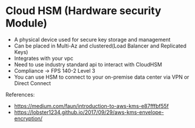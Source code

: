 # Cloud HSM (Hardware security Module)
  - A physical device used for secure key storage and management
  - Can be placed in Multi-Az and clustered(Load Balancer and Replicated Keys)
- Integrates with your vpc
- Need to use industry standard api to interact with CloudHSM
- Compliance -> FPS 140-2 Level 3
- You can use HSM to connect to your on-premise data center via VPN or Direct Connect

References:
- https://medium.com/faun/introduction-to-aws-kms-e87fffbf55f
- https://lobster1234.github.io/2017/09/29/aws-kms-envelope-encryption/

